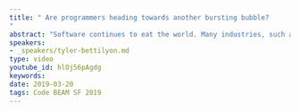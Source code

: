 ```yaml
---
title: " Are programmers heading towards another bursting bubble?
"
abstract: "Software continues to eat the world. Many industries, such as retail and publishing, have already been swallowed whole. Television and advertising are half digested, bioscience is in the crosshairs. From punch cards, to octal, to assembly language, to static languages, to dynamic languages... software has always been used to make itself irrelevant. Which software subdomains are about to be eaten?"
speakers:
- _speakers/tyler-bettilyon.md
type: video
youtube_id: hlOj56pAgdg
keywords: 
date: 2019-03-20
tags: Code BEAM SF 2019
---
```

